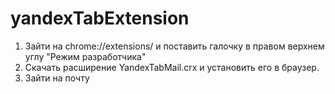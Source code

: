 # yandexTabExtension

1. Зайти на chrome://extensions/ и поставить галочку в правом верхнем углу "Режим разработчика"
2. Скачать расширение YandexTabMail.crx и установить его в браузер.
3. Зайти на почту

